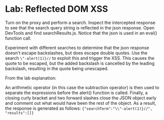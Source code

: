 # Lab: Reflected DOM XSS

Turn on the proxy and perform a search. Inspect the intercepted response to see that the search query string is reflected in the json response. Open DevTools and find searchResults.js. Notice that the json is used in an eval() function call.

Experiment with different searches to determine that the json response doesn't escape backslashes, but does escape double quotes. Use the search `\"-alert(1)}//` to exploit this and trigger the XSS. This causes the quote to be escaped, but the added backslash is cancelled by the leading backslash, resulting in the quote being unescaped.

From the lab explanation:

An arithmetic operator (in this case the subtraction operator) is then used to separate the expressions before the alert() function is called. Finally, a closing curly bracket and two forward slashes close the JSON object early and comment out what would have been the rest of the object. As a result, the response is generated as follows: `{"searchTerm":"\\"-alert(1)}//", "results":[]}`